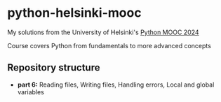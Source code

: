 # python-helsinki-mooc
My solutions from the University of Helsinki's [Python MOOC 2024](https://programming-24.mooc.fi)

Course covers Python from fundamentals to more advanced concepts


## Repository structure 
- **part 6:** Reading files, Writing files, Handling errors, Local and global variables
